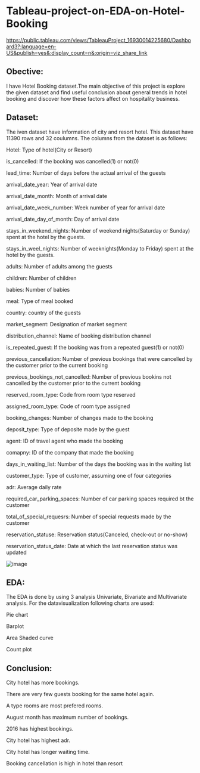 # Tableau-project-on-EDA-on-Hotel-Booking
https://public.tableau.com/views/TableauProject_16930014225680/Dashboard3?:language=en-US&publish=yes&:display_count=n&:origin=viz_share_link
## Obective:
I have Hotel Booking dataset.The main objective of this project is explore the given dataset and find useful conclusion about general trends in hotel booking and discover how these factors affect on hospitality business.

## Dataset:
The iven dataset have information of city and resort hotel. This dataset have 11390 rows and 32 coulumns. The columns from the dataset is as follows:

Hotel: Type of hotel(City or Resort)

is_cancelled: If the booking was cancelled(1) or not(0)

lead_time: Number of days before the actual arrival of the guests

arrival_date_year: Year of arrival date

arrival_date_month: Month of arrival date

arrival_date_week_number: Week number of year for arrival date

arrival_date_day_of_month: Day of arrival date

stays_in_weekend_nights: Number of weekend nights(Saturday or Sunday) spent at the hotel by the guests.

stays_in_weel_nights: Number of weeknights(Monday to Friday) spent at the hotel by the guests.

adults: Number of adults among the guests

children: Number of children

babies: Number of babies

meal: Type of meal booked

country: country of the guests

market_segment: Designation of market segment

distribution_channel: Name of booking distribution channel

is_repeated_guest: If the booking was from a repeated guest(1) or not(0)

previous_cancellation: Number of previous bookings that were cancelled by the customer prior to the current booking

previous_bookings_not_cancelled: Number of previous bookins not cancelled by the customer prior to the current booking

reserved_room_type: Code from room type reserved

assigned_room_type: Code of room type assigned

booking_changes: Number of changes made to the booking

deposit_type: Type of deposite made by the guest

agent: ID of travel agent who made the booking

comapny: ID of the company that made the booking

days_in_waiting_list: Number of the days the booking was in the waiting list

customer_type: Type of customer, assuming one of four categories

adr: Average daily rate

required_car_parking_spaces: Number of car parking spaces required bt the customer

total_of_special_requesrs: Number of special requests made by the customer

reservation_statuse: Reservation status(Canceled, check-out or no-show)

reservation_status_date: Date at which the last reservation status was updated

![image](https://github.com/kapilsingh25121996/Tableau-project-on-EDA-on-Hotel-Booking/assets/114326008/fe9d09b9-743b-494d-808b-8ab9e85c24d0)


## EDA:
The EDA is done by using 3 analysis Univariate, Bivariate and Multivariate analysis. For the datavisualization following charts are used:

Pie chart

Barplot

Area Shaded curve

Count plot

## Conclusion:
City hotel has more bookings.

There are very few guests booking for the same hotel again.

A type rooms are most prefered rooms.

August month has maximum number of bookings.

2016 has highest bookings.

City hotel has highest adr.

City hotel has longer waiting time.

Booking cancellation is high in hotel than resort
